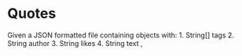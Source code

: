 # Quotes
Given a JSON formatted file containing objects with:
    1. String[] tags
    2. String author
    3. String likes
    4. String text
    ,
    
